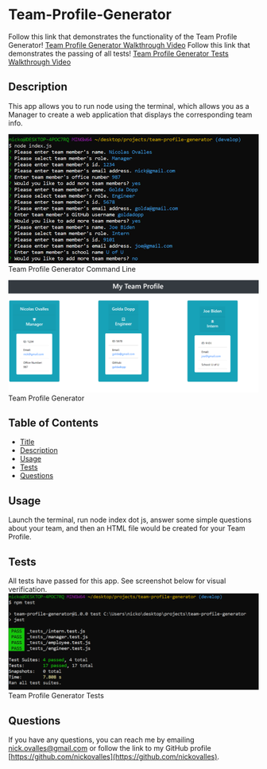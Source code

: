 # Team-Profile-Generator

  Follow this link that demonstrates the functionality of the Team Profile Generator! [Team Profile Generator Walkthrough Video](https://drive.google.com/file/d/1ijlFSafIbYnxTbBJ7C0MvnlUkS59gQHV/view) 
  Follow this link that demonstrates the passing of all tests! [Team Profile Generator Tests Walkthrough Video](https://drive.google.com/file/d/1khccBho9O4mgzyOT4tYAtZ3Mba4I6jlR/view)

  ## Description
  This app allows you to run node using the terminal, which allows you as a Manager to create a web application that displays the corresponding team info.

  ![image](/assets/images/app.PNG)Team Profile Generator Command Line


  ![image](/assets/images/screenshot.PNG)Team Profile Generator
  
  ## Table of Contents
  
  * [Title](#title)
  * [Description](#description)
  * [Usage](#usage)
  * [Tests](#tests)
  * [Questions](#questions)
 
  ## Usage
  Launch the terminal, run node index dot js, answer some simple questions about your team, and then an HTML file would be created for your Team Profile. 

  ## Tests
  All tests have passed for this app. See screenshot below for visual verification.
   ![image](/assets/images/tests.PNG)Team Profile Generator Tests

  ## Questions
  If you have any questions, you can reach me by emailing [nick.ovalles@gmail.com](mailto:nick.ovalles@gmail.com) or follow the link to my GitHub profile [https://github.com/nickovalles](https://github.com/nickovalles).